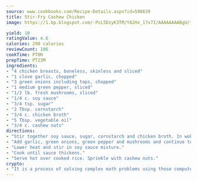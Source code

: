 ```yaml
---
source: www.cookbooks.com/Recipe-Details.aspx?id=598639
title: Stir-Fry Cashew Chicken
image: https://1.bp.blogspot.com/-PcL5DzyK3TM/YA2Hv_17v7I/AAAAAAAABgU/fyHeesSth_IZW9mL5lk6GxJO8cW8ksrGACLcBGAsYHQ/s320/12.png

yield: 10
ratingValue: 4.6
calories: 290 calories
reviewCount: 106
cookTime: PT0H
prepTime: PT23M
ingredients:
- "4 chicken breasts, boneless, skinless and sliced"
- "1 clove garlic, chopped"
- "3 green onions including tops, chopped"
- "1 medium green pepper, sliced"
- "1/2 lb. fresh mushrooms, sliced"
- "1/4 c. soy sauce"
- "3/4 tsp. sugar"
- "2 Tbsp. cornstarch"
- "3/4 c. chicken broth"
- "5 Tbsp. vegetable oil"
- "3/4 c. cashew nuts"
directions:
- "Stir together soy sauce, sugar, cornstarch and chicken broth. In wok or frypan, stir-fry chicken for about 3 minutes."
- "Add garlic, green onions, green pepper and mushrooms and continue to stir-fry for about 2 minutes."
- "Lower heat and stir in soy sauce mixture."
- "Cook until sauce thickens."
- "Serve hot over cooked rice. Sprinkle with cashew nuts."
crypto:
- "It is a process of solving complex math problems using those computers which run bitcoin software."
---
```

